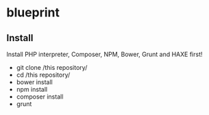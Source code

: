 blueprint
=========

Install
-------

Install PHP interpreter, Composer, NPM, Bower, Grunt and HAXE first!

* git clone /this repository/
* cd /this repository/
* bower install
* npm install
* composer install
* grunt
